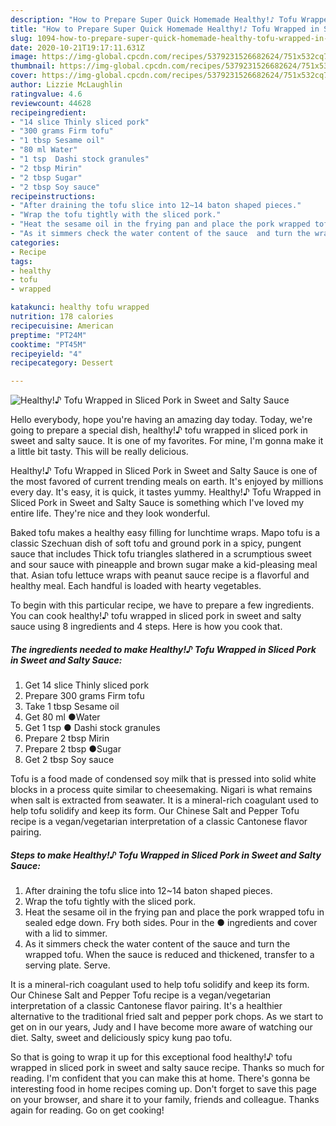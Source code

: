 ```yaml
---
description: "How to Prepare Super Quick Homemade Healthy!♪ Tofu Wrapped in Sliced Pork in Sweet and Salty Sauce"
title: "How to Prepare Super Quick Homemade Healthy!♪ Tofu Wrapped in Sliced Pork in Sweet and Salty Sauce"
slug: 1094-how-to-prepare-super-quick-homemade-healthy-tofu-wrapped-in-sliced-pork-in-sweet-and-salty-sauce
date: 2020-10-21T19:17:11.631Z
image: https://img-global.cpcdn.com/recipes/5379231526682624/751x532cq70/healthy♪-tofu-wrapped-in-sliced-pork-in-sweet-and-salty-sauce-recipe-main-photo.jpg
thumbnail: https://img-global.cpcdn.com/recipes/5379231526682624/751x532cq70/healthy♪-tofu-wrapped-in-sliced-pork-in-sweet-and-salty-sauce-recipe-main-photo.jpg
cover: https://img-global.cpcdn.com/recipes/5379231526682624/751x532cq70/healthy♪-tofu-wrapped-in-sliced-pork-in-sweet-and-salty-sauce-recipe-main-photo.jpg
author: Lizzie McLaughlin
ratingvalue: 4.6
reviewcount: 44628
recipeingredient:
- "14 slice Thinly sliced pork"
- "300 grams Firm tofu"
- "1 tbsp Sesame oil"
- "80 ml Water"
- "1 tsp  Dashi stock granules"
- "2 tbsp Mirin"
- "2 tbsp Sugar"
- "2 tbsp Soy sauce"
recipeinstructions:
- "After draining the tofu slice into 12~14 baton shaped pieces."
- "Wrap the tofu tightly with the sliced pork."
- "Heat the sesame oil in the frying pan and place the pork wrapped tofu in sealed edge down. Fry both sides. Pour in the ● ingredients and cover with a lid to simmer."
- "As it simmers check the water content of the sauce  and turn the wrapped tofu. When the  sauce is reduced and thickened, transfer to a serving plate. Serve."
categories:
- Recipe
tags:
- healthy
- tofu
- wrapped

katakunci: healthy tofu wrapped 
nutrition: 178 calories
recipecuisine: American
preptime: "PT24M"
cooktime: "PT45M"
recipeyield: "4"
recipecategory: Dessert

---
```



![Healthy!♪ Tofu Wrapped in Sliced Pork in Sweet and Salty Sauce](https://img-global.cpcdn.com/recipes/5379231526682624/751x532cq70/healthy♪-tofu-wrapped-in-sliced-pork-in-sweet-and-salty-sauce-recipe-main-photo.jpg)

Hello everybody, hope you're having an amazing day today. Today, we're going to prepare a special dish, healthy!♪ tofu wrapped in sliced pork in sweet and salty sauce. It is one of my favorites. For mine, I'm gonna make it a little bit tasty. This will be really delicious.

Healthy!♪ Tofu Wrapped in Sliced Pork in Sweet and Salty Sauce is one of the most favored of current trending meals on earth. It's enjoyed by millions every day. It's easy, it is quick, it tastes yummy. Healthy!♪ Tofu Wrapped in Sliced Pork in Sweet and Salty Sauce is something which I've loved my entire life. They're nice and they look wonderful.

Baked tofu makes a healthy easy filling for lunchtime wraps. Mapo tofu is a classic Szechuan dish of soft tofu and ground pork in a spicy, pungent sauce that includes Thick tofu triangles slathered in a scrumptious sweet and sour sauce with pineapple and brown sugar make a kid-pleasing meal that. Asian tofu lettuce wraps with peanut sauce recipe is a flavorful and healthy meal. Each handful is loaded with hearty vegetables.


To begin with this particular recipe, we have to prepare a few ingredients. You can cook healthy!♪ tofu wrapped in sliced pork in sweet and salty sauce using 8 ingredients and 4 steps. Here is how you cook that.

<!--inarticleads1-->

##### The ingredients needed to make Healthy!♪ Tofu Wrapped in Sliced Pork in Sweet and Salty Sauce:

1. Get 14 slice Thinly sliced pork
1. Prepare 300 grams Firm tofu
1. Take 1 tbsp Sesame oil
1. Get 80 ml ●Water
1. Get 1 tsp ● Dashi stock granules
1. Prepare 2 tbsp Mirin
1. Prepare 2 tbsp ●Sugar
1. Get 2 tbsp Soy sauce


Tofu is a food made of condensed soy milk that is pressed into solid white blocks in a process quite similar to cheesemaking. Nigari is what remains when salt is extracted from seawater. It is a mineral-rich coagulant used to help tofu solidify and keep its form. Our Chinese Salt and Pepper Tofu recipe is a vegan/vegetarian interpretation of a classic Cantonese flavor pairing. 

<!--inarticleads2-->

##### Steps to make Healthy!♪ Tofu Wrapped in Sliced Pork in Sweet and Salty Sauce:

1. After draining the tofu slice into 12~14 baton shaped pieces.
1. Wrap the tofu tightly with the sliced pork.
1. Heat the sesame oil in the frying pan and place the pork wrapped tofu in sealed edge down. Fry both sides. Pour in the ● ingredients and cover with a lid to simmer.
1. As it simmers check the water content of the sauce  and turn the wrapped tofu. When the  sauce is reduced and thickened, transfer to a serving plate. Serve.


It is a mineral-rich coagulant used to help tofu solidify and keep its form. Our Chinese Salt and Pepper Tofu recipe is a vegan/vegetarian interpretation of a classic Cantonese flavor pairing. It&#39;s a healthier alternative to the traditional fried salt and pepper pork chops. As we start to get on in our years, Judy and I have become more aware of watching our diet. Salty, sweet and deliciously spicy kung pao tofu. 

So that is going to wrap it up for this exceptional food healthy!♪ tofu wrapped in sliced pork in sweet and salty sauce recipe. Thanks so much for reading. I'm confident that you can make this at home. There's gonna be interesting food in home recipes coming up. Don't forget to save this page on your browser, and share it to your family, friends and colleague. Thanks again for reading. Go on get cooking!
